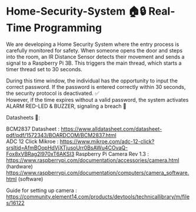 # Home-Security-System 🏠🔒 Real-Time Programming


We are developing a Home Security System where the entry process is carefully monitored for safety. When someone opens the door and steps into the room, an IR Distance Sensor detects their movement and sends a signal to a Raspberry Pi 3B. This triggers the main thread, which starts a timer thread set to 30 seconds.

During this time window, the individual has the opportunity to input the correct password. If the password is entered correctly within 30 seconds, the security protocol is deactivated. ✅ <br />
However, if the time expires without a valid password, the system activates ALARM RED-LED & BUZZER, signaling a breach 🚨

Datasheets 📄:

BCM2837 Datasheet : https://www.alldatasheet.com/datasheet-pdf/pdf/1572343/BOARDCOM/BCM2837.html <br />
ADC 12 Click Mikroe : https://www.mikroe.com/adc-12-click?srsltid=AfmBOopHdVjXTjusoUrr0BsAWu4COvaQ-Fox8xVBRag2l970xT6AKSI3
Raspberry Pi Camera Rev 1.3 : https://www.raspberrypi.com/documentation/accessories/camera.html (hardware)
                              https://www.raspberrypi.com/documentation/computers/camera_software.html (software)

Guide for setting up camera : https://community.element14.com/products/devtools/technicallibrary/m/files/16122

